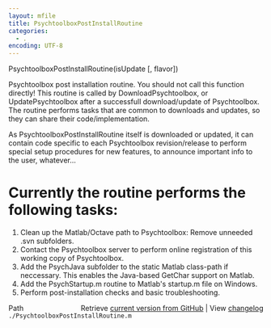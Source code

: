 ```yaml
---
layout: mfile
title: PsychtoolboxPostInstallRoutine
categories:
  - .
encoding: UTF-8
---
```


PsychtoolboxPostInstallRoutine\(isUpdate \[, flavor\]\)

Psychtoolbox post installation routine. You should not call this
function directly\! This routine is called by DownloadPsychtoolbox,
or UpdatePsychtoolbox after a successfull download/update of
Psychtoolbox. The routine performs tasks that are common to
downloads and updates, so they can share their code/implementation.

As PsychtoolboxPostInstallRoutine itself is downloaded or updated,
it can contain code specific to each Psychtoolbox revision/release
to perform special setup procedures for new features, to announce
important info to the user, whatever...

# Currently the routine performs the following tasks:

1. Clean up the Matlab/Octave path to Psychtoolbox: Remove unneeded .svn subfolders.
2. Contact the Psychtoolbox server to perform online registration of this
   working copy of Psychtoolbox.
3. Add the PsychJava subfolder to the static Matlab class-path if neccessary.
   This enables the Java-based GetChar support on Matlab.
4. Add the PsychStartup.m routine to Matlab's startup.m file on Windows.
5. Perform post-installation checks and basic troubleshooting.


<div class="code_header" style="text-align:right;">
  <span style="float:left;">Path&nbsp;&nbsp;</span> <span class="counter">Retrieve <a href=
  "https://raw.github.com/Psychtoolbox-3/Psychtoolbox-3/beta/./PsychtoolboxPostInstallRoutine.m">current version from GitHub</a> | View <a href=
  "https://github.com/Psychtoolbox-3/Psychtoolbox-3/commits/beta/./PsychtoolboxPostInstallRoutine.m">changelog</a></span>
</div>
<div class="code">
  <code>./PsychtoolboxPostInstallRoutine.m</code>
</div>
